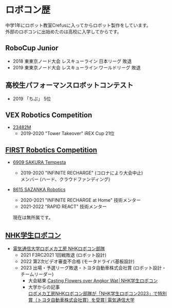 # ロボコン歴

中学1年にロボット教室Crefusに入ってからロボット製作をしています。  
外部のロボコンに出始めたのは高校に入学してからです。

## RoboCup Junior
- 2018 東東京ノード大会 レスキューライン 日本リーグ 敗退
- 2019 東東京ノード大会 レスキューライン ワールドリーグ 敗退

## 高校生パフォーマンスロボットコンテスト
- 2019 「ちぷ」 5位

## VEX Robotics Competition
- [23482M](https://www.robotevents.com/teams/VRC/23482M)
    - 2019-2020 \"Tower Takeover\" iREX Cup 21位

## [FIRST Robotics Competition](https://www.firstinspires.org/robotics/frc)
- [6909 SAKURA Tempesta](https://sakura-tempesta.org/)
    - 2019-2020 \"INFINITE RECHARGE\" (コロナにより大会中止)  
        メンバー (ハード、クラウドファンディング)

- [8615 SAZANKA Robotics](https://sazankarobotics.com/)
    - 2020-2021 \"INFINITE RECHARGE at Home\" 技術メンター
    - 2021-2022 \"RAPID REACT\" 技術メンター

    現在は無所属です。
<!-- - 現在は発足1年目からメンターをしていたSAZANKA Roboticsを方向性の違いにより離れ、無所属です。 -->

## [NHK学生ロボコン](https://official-robocon.com/gakusei)
- [電気通信大学ロボメカ工房 NHKロボコン部隊](https://sites.google.com/view/uec-rmf/home/butai/nhk-team)
    - 2021 F3RC2021 1回戦敗退 (ロボット設計)
    - 2022 第2次ビデオ審査不合格 (モータドライバ基板設計)
    - 2023 出場・予選リーグ敗退・トヨタ自動車株式会社賞 (ロボット設計・チームリーダー)  
        - 大会結果 [Casting Flowers over Angkor Wat│NHK学生ロボコン](https://official-robocon.com/history/gakusei/about/history/thirtytwo/)
        - 大学からの記事  
        [ロボメカ工房NHKロボコン部隊が「NHK学生ロボコン2023」で特別賞（トヨタ自動車株式会社賞）を受賞│電気通信大学](https://www.uec.ac.jp/news/prize/2023/20230627_5464.html)
    <!-- - 2024 ロボット設計はせず、1年生の育成や学ロボ機体のアドバイスをしながら、広報・渉外としてチームを支えます。-->


